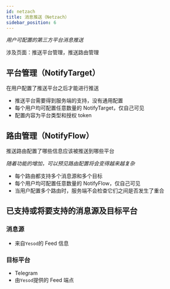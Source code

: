 ```yaml
---
id: netzach
title: 消息推送（Netzach）
sidebar_position: 6
---
```


*用户可配置的第三方平台消息推送*

涉及页面：推送平台管理，推送路由管理

## 平台管理（NotifyTarget）

在用户配置了推送平台之后才能进行推送

- 推送平台需要得到服务端的支持，没有通用配置
- 每个用户均可配置任意数量的 NotifyTarget，仅自己可见
- 配置内容为平台类型和授权 token

## 路由管理（NotifyFlow）

推送路由配置了哪些信息应该被推送到哪些平台

*随着功能的增加，可以预见路由配置将会变得越来越复杂*

- 每个路由都支持多个消息源和多个目标
- 每个用户均可配置任意数量的 NotifyFlow，仅自己可见
- 当用户配置多个路由时，服务端不会检查它们之间是否发生了重合

## 已支持或将要支持的消息源及目标平台

### 消息源

- 来自`Yesod`的 Feed 信息

### 目标平台

- Telegram
- 由`Yesod`提供的 Feed 端点
